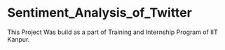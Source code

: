 # Sentiment_Analysis_of_Twitter
This Project Was build as a part of Training and Internship Program of IIT Kanpur.
